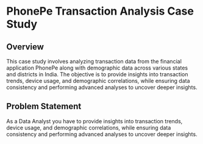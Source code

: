 # PhonePe Transaction Analysis Case Study

## Overview
This case study involves analyzing transaction data from the financial application PhonePe along with demographic data across various states and districts in India. The objective is to provide insights into transaction trends, device usage, and demographic correlations, while ensuring data consistency and performing advanced analyses to uncover deeper insights.

## Problem Statement
As a Data Analyst you have to provide insights into transaction trends, device usage, and demographic correlations, while ensuring data consistency and performing advanced analyses to uncover deeper insights.
